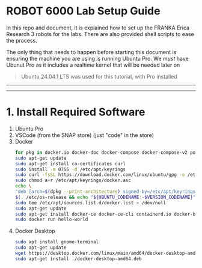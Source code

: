 # ROBOT 6000 Lab Setup Guide

In this repo and document, it is explained how to set up the FRANKA Erica Research 3 robots for the labs. There are also provided shell scripts to ease the process.

The only thing that needs to happen before starting this document is ensuring the machine you are using is running Ubuntu Pro. We _must_ have Ubunut Pro as it includes a realtime kernel that will be needed later on

> Ubuntu 24.04.1 LTS was used for this tutorial, with Pro installed

---

---

# 1. Install Required Software

1. Ubuntu Pro
2. VSCode (from the SNAP store) (just "code" in the store)
3. Docker
   ```bash
   for pkg in docker.io docker-doc docker-compose docker-compose-v2 podman-docker containerd runc; do sudo apt-get remove $pkg; done
   sudo apt-get update
   sudo apt-get install ca-certificates curl
   sudo install -m 0755 -d /etc/apt/keyrings
   sudo curl -fsSL https://download.docker.com/linux/ubuntu/gpg -o /etc/apt/keyrings/docker.asc
   sudo chmod a+r /etc/apt/keyrings/docker.asc
   echo \
   "deb [arch=$(dpkg --print-architecture) signed-by=/etc/apt/keyrings/docker.asc] https://download.docker.com/linux/ubuntu \
   $(. /etc/os-release && echo "${UBUNTU_CODENAME:-$VERSION_CODENAME}") stable" | \
   sudo tee /etc/apt/sources.list.d/docker.list > /dev/null
   sudo apt-get update
   sudo apt-get install docker-ce docker-ce-cli containerd.io docker-buildx-plugin docker-compose-plugin
   sudo docker run hello-world
   ```
4. Docker Desktop
   ```bash
   sudo apt install gnome-terminal
   sudo apt-get update
   wget https://desktop.docker.com/linux/main/amd64/docker-desktop-amd64.deb?utm_source=docker&utm_medium=webreferral&utm_campaign=docs-driven-download-linux-amd64&_gl=1*1j7ak6n*_gcl_au*MTk3NDA2NzExNC4xNzU0NDE3Nzgx*_ga*MTA3MDI4MzI1Ny4xNzU0NDE3NzIx*_ga_XJWPQMJYHQ*czE3NTUxOTM0MjckbzMkZzEkdDE3NTUxOTM2NDgkajEyJGwwJGgw
   sudo apt-get install ./docker-desktop-amd64.deb
   ```
